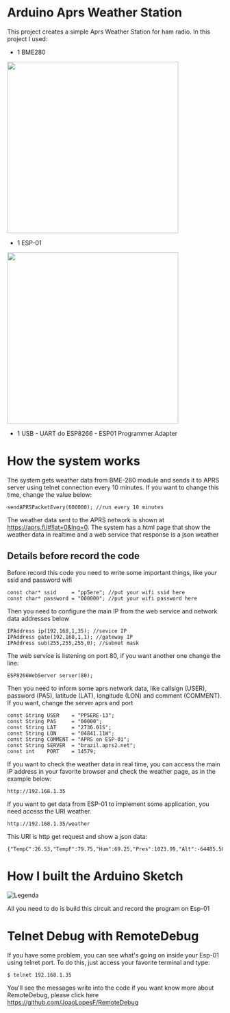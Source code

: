 # Arduino Aprs Weather Station

This project creates a simple Aprs Weather Station for ham radio. In this project I used:

- 1 BME280

<img src="http://img.dxcdn.com/productimages/sku_436672_1.jpg" width="400" height="400"/>

- 1 ESP-01

<img src="https://img2.bgxcdn.com/thumb/large/oaupload/banggood/images/35/E5/89466d3a-fe96-42db-ac23-28625ecabb9d.jpg" width="400" height="400"/>

- 1 USB - UART do ESP8266 - ESP01 Programmer Adapter

# How the system works

The system gets weather data from BME-280 module and sends it to APRS server using telnet connection every 10 minutes. If you want to change this time, change the value below:

```
sendAPRSPacketEvery(600000); //run every 10 minutes
```

The weather data sent to the APRS network is shown at https://aprs.fi/#!lat=0&lng=0. The system has a html page that show the weather data in realtime and a web service that response is a json weather

## Details before record the code

Before record this code you need to write some important things, like your ssid and password wifi

```
const char* ssid     = "pp5ere"; //put your wifi ssid here
const char* password = "000000"; //put your wifi password here
```

Then you need to configure the main IP from the web service and network data addresses below

```
IPAddress ip(192,168,1,35); //sevice IP
IPAddress gate(192,168,1,1); //gateway IP
IPAddress sub(255,255,255,0); //subnet mask
```

The web service is listening on port 80, if you want another one change the line:

```
ESP8266WebServer server(80);
```

Then you need to inform some aprs network data, like callsign (USER), password (PAS), latitude (LAT), longitude (LON) and comment (COMMENT). If you want, change the server aprs and port

```
const String USER    = "PP5ERE-13";
const String PAS     = "00000";
const String LAT     = "2736.01S";
const String LON     = "04841.11W";
const String COMMENT = "APRS on ESP-01";
const String SERVER  = "brazil.aprs2.net";
const int    PORT    = 14579;
```

If you want to check the weather data in real time, you can access the main IP address in your favorite browser and check the weather page, as in the example below:

```
http://192.168.1.35
```

If you want to get data from ESP-01 to implement some application, you need access the URI weather. 

```
http://192.168.1.35/weather
```

This URI is http get request and show a json data:

```
{"TempC":26.53,"TempF":79.75,"Hum":69.25,"Pres":1023.99,"Alt":-64485.50}
```
# How I built the Arduino Sketch

![Legenda](https://raw.githubusercontent.com/pp5ere/AprsWeatherStation/master/esp-01_BMP280.png)

All you need to do is build this circuit and record the program on Esp-01

# Telnet Debug with RemoteDebug

If you have some problem, you can see what's going on inside your Esp-01 using telnet port. To do this, just access your favorite terminal and type:

```
$ telnet 192.168.1.35
```

You'll see the messages write into the code if you want know more about RemoteDebug, please click here https://github.com/JoaoLopesF/RemoteDebug
